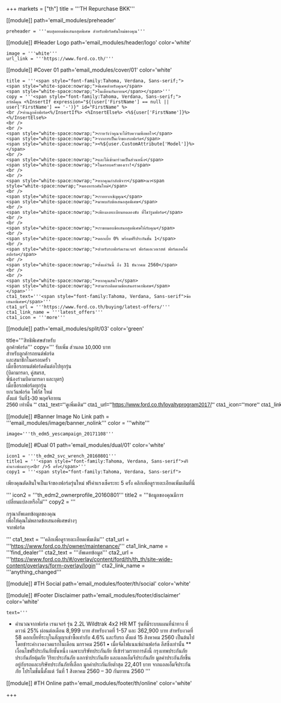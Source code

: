 +++
markets = ["th"]
title = '''TH Repurchase BKK'''

[[module]]
path='email_modules/preheader'

	preheader = '''พบสุดยอดข้อเสนอสุดพิเศษ สำหรับฟอร์ดคันใหม่ของคุณ'''

[[module]] #Header Logo
path='email_modules/header/logo'
color='white'

	image = '''white'''
	url_link = '''https://www.ford.co.th/'''

[[module]] #Cover 01
path='email_modules/cover/01'
color='white'

	title = '''<span style="font-family:Tahoma, Verdana, Sans-serif;">
	<span style="white-space:nowrap;">พิเศษสำหรับคุณ</span> 
	<span style="white-space:nowrap;">ในเดือนกันยายน</span></span>'''
	copy = '''<span style="font-family:Tahoma, Verdana, Sans-serif;">
	สวัสดีคุณ <%InsertIf expression="${(user['FirstName'] == null || user['FirstName'] == '-')}" id="FirstName" %>
	<br />ท่านลูกค้าฟอร์ด<%/InsertIf%> <%InsertElse%> <%${user['FirstName']}%> <%/InsertElse%>
    <br />
    <br />
	<span style="white-space:nowrap;">เราหวังว่าคุณจะได้รับความพึงพอใจ</span>
	<span style="white-space:nowrap;">จากการเป็นเจ้าของรถฟอร์ด</span> 
	<span style="white-space:nowrap;"><%${user.CustomAttribute['Model']}%> </span>
    <br />
	<span style="white-space:nowrap;">และได้เข้ามาร่วมเป็นส่วนหนึ่ง</span>
	<span style="white-space:nowrap;">ในครอบครัวของเรา!</span>
    <br />
    <br />
	<span style="white-space:nowrap;">หากคุณกำลังพิจาร</spam>ณา<span style="white-space:nowrap;">มองหารถคันใหม่</span>
    <br />
	<span style="white-space:nowrap;">เราอยากเชิญคุณ</span>
	<span style="white-space:nowrap;">มาพบกับข้อเสนอสุดพิเศษ</span>
    <br />
	<span style="white-space:nowrap;">เพียงลงทะเบียนทดลองขับ ที่โชว์รูมฟอร์ด</span>
    <br />
    <br />
    <span style="white-space:nowrap;">เราขอมอบข้อเสนอสุดพิเศษให้กับคุณ</span>
    <br />
	<span style="white-space:nowrap;">ดอกเบี้ย 0% พร้อมฟรีประกันชั้น 1</span>
    <br />
	<span style="white-space:nowrap;">สำหรับรถฟอร์ดเรนเจอร์ ฟอร์ดเอเวอเรสต์ ฟอร์ดเอคโค่สปอร์ต</span>
    <br />
	<span style="white-space:nowrap;">ตั้งแต่วันนี้ ถึง 31 ธันวาคม 2560</span>
    <br />
    <br />
	<span style="white-space:nowrap;">หากคุณสนใจ</span>
	<span style="white-space:nowrap;">สามารถติดตามข้อเสนอราคาพิเศษ</span></span>'''
	cta1_text='''<span style="font-family:Tahoma, Verdana, Sans-serif">ข้อเสนอพิเศษ</span>'''
	cta1_url = '''https://www.ford.co.th/buying/latest-offers/'''
	cta1_link_name = '''latest_offers'''
	cta1_icon = '''more'''

[[module]]
path='email_modules/split/03'
color='green'

title='''<span style="font-family:Tahoma, Verdana, Sans-serif">สิทธิพิเศษสำหรับ<br />ลูกค้าฟอร์ด</span>'''
copy='''<span style="font-family:Tahoma, Verdana, Sans-serif;">
<span style="white-space:nowrap;">รับเพิ่ม ส่วนลด 10,000 บาท</span>
<br />
<span style="white-space:nowrap;">สำหรับลูกค้ารถยนต์ฟอร์ด</span> 
<br />
<span style="white-space:nowrap;">และสมาชิกในครอบครัว</span>
<br />
<span style="white-space:nowrap;">เมื่อซื้อรถยนต์ฟอร์ดคันต่อไปทุกรุ่น</span>
<br />
<span style="white-space:nowrap;">(บิดามารดา, คู่สมรส,</span> 
<br />
<span style="white-space:nowrap;">พี่น้องร่วมบิดามารดา และบุตร)</span>
<br /> 
<span style="white-space:nowrap;">เมื่อซื้อรถฟอร์ดทุกรุ่น</span> 
<br />
<span style="white-space:nowrap;">ยกเว้นฟอร์ด โฟกัส ใหม่</span>
<br />
<span style="white-space:nowrap;">ตั้งแต่ วันที่1-30 พฤศจิกายน
<br />
<span style="white-space:nowrap;">2560 เท่านั้น</span>
'''
cta1_text='''<span style="font-family:Tahoma, Verdana, Sans-serif">ดูเพิ่มเติม</span>'''
cta1_url='''https://www.ford.co.th/loyaltyprogram2017/'''
cta1_icon='''more'''
cta1_link_name = '''special_offer'''
image = '''th_edm5a_specialoffer_20160801'''

[[module]] #Banner Image No Link
path = '''email_modules/image/banner_nolink'''
color = '''white'''

	image='''th_edm5_yescampaign_20171108'''

[[module]] #Dual 01
path='email_modules/dual/01'
color='white'

	icon1 = '''th_edm2_svc_wrench_20160801'''
	title1 = '''<span style="font-family:Tahoma, Verdana, Sans-serif">ฟรีค่าแรงซ่อมบำรุง<br />5 ครั้ง</span>'''
	copy1 = '''<span style="font-family:Tahoma, Verdana, Sans-serif">

<span style="white-space:nowrap;">เพียงคุณตัดสินใจเป็นเจ้าของฟอร์ดรุ่นใหม่</span> 
<span style="white-space:nowrap;">ฟรีค่าแรงเช็คระยะ 5 ครั้ง</span> 
<span style="white-space:nowrap;">คลิกเพื่อดูรายละเอียดเพิ่มเติมที่นี่</span>

</span>'''
	icon2 = '''th_edm2_ownerprofile_20160801'''
	title2 = '''<span style="font-family:Tahoma, Verdana, Sans-serif">ข้อมูลของคุณมีการ<br />เปลี่ยนแปลงหรือไม่</span>'''
	copy2 = '''<span style="font-family:Tahoma, Verdana, Sans-serif">

กรุณาอัพเดทข้อมูลของคุณ <br />
<span style=" white-space:nowrap;">เพื่อให้คุณ</span><span style=" white-space:nowrap;">ไม่พลาด</span><span style=" white-space:nowrap;">ข้อเสนอ</span><span style=" white-space:nowrap;">พิเศษ</span>ต่างๆ <br />
<span style=" white-space:nowrap;">จากฟอร์ด</span>

</span>'''
	cta1_text = '''<span style="font-family:Tahoma, Verdana, Sans-serif">คลิกเพื่อดูรายละเอียดเพิ่มเติม</span>'''
	cta1_url = '''https://www.ford.co.th/owner/maintenance/'''
	cta1_link_name = '''find_dealer'''
	cta2_text = '''<span style="font-family:Tahoma, Verdana, Sans-serif">อัพเดทข้อมูล</span>'''
	cta2_url = '''https://www.ford.co.th/#/overlay/content/ford/th/th_th/site-wide-content/overlays/form-overlay/login'''
	cta2_link_name = '''anything_changed'''


[[module]] #TH Social
path='email_modules/footer/th/social'
color='white'

[[module]] #Footer Disclaimer
path='email_modules/footer/disclaimer'
color='white'

	text='''
* คำนวณจากฟอร์ด เรนเจอร์ รุ่น 2.2L Wildtrak 4x2 HR MT รุ่นที่มีระบบแผนที่นำทาง ที่ดาวน์ 25% ผ่อนต่อเดือน 8,999 บาท
สำหรับงวดที่ 1-57 และ 362,900 บาท สำหรับงวดที่ 58 ดอกเบี้ยที่ระบุในสัญญาเช่าซื้อเท่ากับ 4.6% และรับรถ
ตั้งแต่ 15 สิงหาคม 2560 เป็นต้นไป โดยชำระค่างวดงวดแรกในเดือน มกราคม 2561 • เมื่อจัดไฟแนนซ์ผ่านฟอร์ด ลีสซิ่งเท่านั้น 
** เงื่อนไขฟรีประกันภัยชั้นหนึ่ง เฉพาะบริษัทประกันภัย ที่เข้าร่วมรายการดังนี้ กรุงเทพประกันภัย ประกันภัยคุ้มภัย วิริยะประกันภัย 
แอกซ่าประกันภัย และแอลเอ็มจีประกันภัย มูลค่าประกันภัยขึ้นอยู่กับรถและบริษัทประกันภัยที่เลือก 
มูลค่าประกันภัยต่ำสุด 22,401 บาท จากแอลเอ็มจีประกันภัย โปรโมชั่นนี้ตั้งแต่ วันที่ 1 สิงหาคม 2560 – 30 กันยายน 2560 
'''

[[module]] #TH Online
path='email_modules/footer/th/online'
color='white'


+++